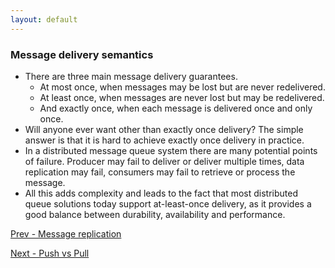 ```yaml
---
layout: default
---
```


### Message delivery semantics

- There are three main message delivery guarantees.
  - At most once, when messages may be lost but are never redelivered.
  - At least once, when messages are never lost but may be redelivered.
  - And exactly once, when each message is delivered once and only once.
- Will anyone ever want other than exactly once delivery? The simple answer is that it is hard to achieve exactly once delivery in practice.
- In a distributed message queue system there are many potential points of failure. Producer may fail to deliver or deliver multiple times, data replication may fail, consumers may fail to retrieve or process the message.
- All this adds complexity and leads to the fact that most distributed queue solutions today support at-least-once delivery, as it provides a good balance between durability, availability and performance.

[Prev - Message replication](system-design-interview-distributed-message-queue-message-replication)  	

[Next - Push vs Pull](system-design-interview-distributed-message-queue-push-vs-pull)  

